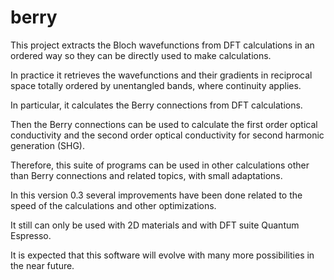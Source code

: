 # berry
This project extracts the Bloch wavefunctions from DFT calculations in an ordered way so they can be directly used to make calculations.

In practice it retrieves the wavefunctions and their gradients in reciprocal space totally ordered by unentangled bands, where continuity applies.

In particular, it calculates the Berry connections from DFT calculations.

Then the Berry connections can be used to calculate the first order optical conductivity and the second order optical conductivity for second harmonic generation (SHG).

Therefore, this suite of programs can be used in other calculations other than Berry connections and related topics, with small adaptations.

In this version 0.3 several improvements have been done related to the speed of the calculations and other optimizations.

It still can only be used with 2D materials and with DFT suite Quantum Espresso.

It is expected that this software will evolve with many more possibilities in the near future.

